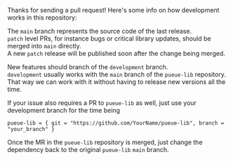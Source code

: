 Thanks for sending a pull request!
Here's some info on how development works in this repository:

The `main` branch represents the source code of the last release. \
`patch` level PRs, for instance bugs or critical library updates, should be merged into `main` directly. \
A new `patch` release will be published soon after the change being merged.

New features should branch of the `development` branch. \
`development` usually works with the `main` branch of the `pueue-lib` repository. \
That way we can work with it without having to release new versions all the time.

If your issue also requires a PR to `pueue-lib` as well, just use your development branch for the time being
```
pueue-lib = { git = "https://github.com/YourName/pueue-lib", branch = "your_branch" }
```
Once the MR in the `pueue-lib` repository is merged, just change the dependency back to the original `pueue-lib` `main` branch.
